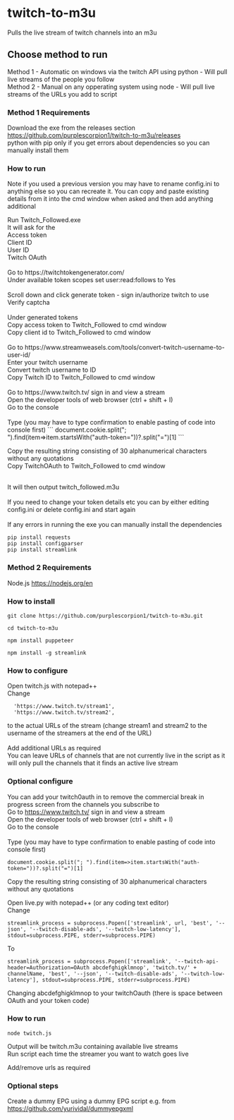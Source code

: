 # twitch-to-m3u
Pulls the live stream of twitch channels into an m3u

## Choose method to run
Method 1 - Automatic on windows via the twitch API using python - Will pull live streams of the people you follow <br>
Method 2 - Manual on any opperating system using node - Will pull live streams of the URLs you add to script

### Method 1 Requirements
Download the exe from the releases section https://github.com/purplescorpion1/twitch-to-m3u/releases <br>
python with pip only if you get errors about dependencies so you can manually install them

### How to run
Note if you used a previous version you may have to rename config.ini to anything else so you can recreate it. You can copy and paste existing details from it into the cmd window when asked and then add anything additional <br>

<p> Run Twitch_Followed.exe <br>
It will ask for the <br> 
Access token <br>
Client ID <br>
User ID <br>
Twitch OAuth <br>
 <br>
Go to https://twitchtokengenerator.com/  <br>
Under available token scopes set user:read:follows to Yes  <br>
 <br>
Scroll down and click generate token - sign in/authorize twitch to use  <br>
Verify captcha  <br>
 <br>
Under generated tokens  <br> 
Copy access token to Twitch_Followed to cmd window  <br>
Copy client id to Twitch_Followed to cmd window  <br>
 <br>
Go to https://www.streamweasels.com/tools/convert-twitch-username-to-user-id/  <br>
Enter your twitch username  <br>
Convert twitch username to ID  <br>
Copy Twitch ID to Twitch_Followed to cmd window  <br>
 <br>
Go to https://www.twitch.tv/ sign in and view a stream <br>
Open the developer tools of web browser (ctrl + shift + I) <br>
Go to the console <br>
 <br>
Type (you may have to type confirmation to enable pasting of code into console first)
```
document.cookie.split("; ").find(item=>item.startsWith("auth-token="))?.split("=")[1]
```

Copy the resulting string consisting of 30 alphanumerical characters without any quotations <br>
Copy TwitchOAuth to Twitch_Followed to cmd window <br>
 <br>

It will then output twitch_followed.m3u
 <br>
<br>
If you need to change your token details etc you can by either editing config.ini or delete config.ini and start again <br>
<br>
If any errors in running the exe you can manually install the dependencies 
```
pip install requests
pip install configparser
pip install streamlink 
```

### Method 2 Requirements
Node.js https://nodejs.org/en

### How to install
``` 
git clone https://github.com/purplescorpion1/twitch-to-m3u.git
```
<p></p>

```
cd twitch-to-m3u
```
<p></p>

```
npm install puppeteer
```
<p></p>

```
npm install -g streamlink
```

### How to configure
Open twitch.js with notepad++ <br>
Change
```
  'https://www.twitch.tv/stream1',
  'https://www.twitch.tv/stream2',
```
to the actual URLs of the stream (change stream1 and stream2 to the username of the streamers at the end of the URL) <br>
<br>
Add additional URLs as required <br>
You can leave URLs of channels that are not currently live in the script as it will only pull the channels that it finds an active live stream

### Optional configure
You can add your twitch0auth in to remove the commercial break in progress screen from the channels you subscribe to <br>
Go to https://www.twitch.tv/ sign in and view a stream <br>
Open the developer tools of web browser (ctrl + shift + I) <br>
Go to the console <br>
 <br>
Type (you may have to type confirmation to enable pasting of code into console first)
```
document.cookie.split("; ").find(item=>item.startsWith("auth-token="))?.split("=")[1]
```

Copy the resulting string consisting of 30 alphanumerical characters without any quotations <br>

Open live.py with notepad++ (or any coding text editor) <br>
Change
```
streamlink_process = subprocess.Popen(['streamlink', url, 'best', '--json', '--twitch-disable-ads', '--twitch-low-latency'], stdout=subprocess.PIPE, stderr=subprocess.PIPE)
```
To 
```
streamlink_process = subprocess.Popen(['streamlink', '--twitch-api-header=Authorization=OAuth abcdefghigklmnop', 'twitch.tv/' + channelName, 'best', '--json', '--twitch-disable-ads', '--twitch-low-latency'], stdout=subprocess.PIPE, stderr=subprocess.PIPE)
```
Changing abcdefghigklmnop to your twitchOauth (there is space between OAuth and your token code) 

### How to run
```
node twitch.js
```
Output will be twitch.m3u containing available live streams <br>
Run script each time the streamer you want to watch goes live


Add/remove urls as required

### Optional steps
Create a dummy EPG using a dummy EPG script e.g. from https://github.com/yurividal/dummyepgxml
